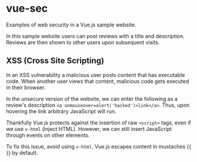 # vue-sec

Examples of web security in a Vue.js sample website.

In this sample website users can post reviews with a title and description. Reviews are then shown to other users upon subsequent visits.

## XSS (Cross Site Scripting)

In an XSS vulnerability a malicious user posts content that has executable code. When another user views that content, malicious code gets executed in their browser.

In the unsecure version of the website, we can enter the following as a review's description
`<a onmouseover=alert('hacked')>link</a>`. Thus, upon hovering the link arbitrary JavaScript will run.

Thankfully Vue.js protects against the insertion of raw `<script>` tags, even if we use `v-html` (inject HTML). However, we can still insert JavaScript through events on other elements.

To fix this issue, avoid using `v-html`. Vue.js escapes content in mustaches {{ }} by default.
